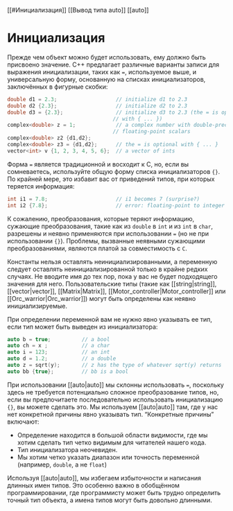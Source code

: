 
[[#Инициализация]]
[[Вывод типа auto]]
[[auto]]

# Инициализация

Прежде чем объект можно будет использовать, ему должно быть присвоено значение. C++ предлагает различные варианты записи для выражения инициализации, таких как `=`, используемое выше, и универсальную форму, основанную на списках инициализаторов, заключённых в фигурные скобки:
```c++
double d1 = 2.3;                   // initialize d1 to 2.3
double d2 {2.3};                   // initialize d2 to 2.3
double d3 = {2.3};                 // initialize d3 to 2.3 (the = is optional
								  // with { ... })
complex<double> z = 1;             // a complex number with double-precision
								  // floating-point scalars
complex<double> z2 {d1,d2};
complex<double> z3 = {d1,d2};      // the = is optional with { ... }
vector<int> v {1, 2, 3, 4, 5, 6};  // a vector of ints
```

Форма `=` является традиционной и восходит к C, но, если вы сомневаетесь, используйте общую форму списка инициализаторов `{}`. По крайней мере, это избавит вас от приведений типов, при которых теряется информация:
```c++
int i1 = 7.8;                      // i1 becomes 7 (surprise?)
int i2 {7.8};                      // error: floating-point to integer conversion
```

К сожалению, преобразования, которые теряют информацию, сужающие преобразования, такие как из `double` в `int` и из `int` в `char`, разрешены и неявно применяются при использовании `=` (но не при использовании `{}`). Проблемы, вызванные неявными сужающими преобразованиями, являются платой за совместимость с `C`.

Константы нельзя оставлять неинициализированными, а переменную следует оставлять неинициализированной только в крайне редких случаях. Не вводите имя до тех пор, пока у вас не будет подходящего значения для него. Пользовательские типы (такие как [[string|string]], [[vector|vector]], [[Matrix|Matrix]], [[Motor_controller|Motor_controller]] или [[Orc_warrior|Orc_warrior]]) могут быть определены как неявно инициализируемые.

При определении переменной вам не нужно явно указывать ее тип, если тип может быть выведен из инициализатора:
```c++
auto b = true;          // a bool
auto ch = x ;           // a char
auto i = 123;           // an int
auto d = 1.2;           // a double
auto z = sqrt(y);       // z has the type of whatever sqrt(y) returns
auto bb {true};         // bb is a bool
```

При использовании [[auto|auto]] мы склонны использовать `=`, поскольку здесь не требуется потенциально сложное преобразование типов, но, если вы предпочитаете последовательно использовать инициализацию `{}`, вы можете сделать это. Мы используем [[auto|auto]] там, где у нас нет конкретной причины явно указывать тип. “Конкретные причины” включают:
* Определение находится в большой области видимости, где мы хотим сделать тип четко видимым для читателей нашего кода.
* Тип инициализатора неочевиден.
* Мы хотим четко указать диапазон или точность переменной (например, `double`, а не `float`)

Используя [[auto|auto]], мы избегаем избыточности и написания длинных имен типов. Это особенно важно в обобщённом программировании, где программисту может быть
трудно определить точный тип объекта, а имена типов могут быть довольно длинными.

